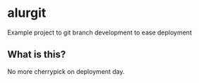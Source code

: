 # alurgit
Example project to git branch development to ease deployment

## What is this?
No more cherrypick on deployment day.

